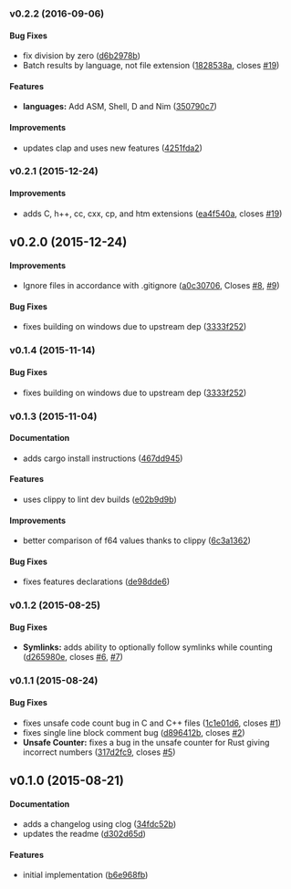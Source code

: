 <a name="v0.2.2"></a>
### v0.2.2 (2016-09-06)


#### Bug Fixes

*   fix division by zero ([d6b2978b](https://github.com/kbknapp/cargo-count/commit/d6b2978b5135ba587e1eb6bc9005e4dcd3d45ec0))
*   Batch results by language, not file extension ([1828538a](https://github.com/kbknapp/cargo-count/commit/1828538a9b30a8aec9fb059127d90721b4f9c29d), closes [#19](https://github.com/kbknapp/cargo-count/issues/19))

#### Features

* **languages:**  Add ASM, Shell, D and Nim ([350790c7](https://github.com/kbknapp/cargo-count/commit/350790c7f1e352fb21d7c274abcd30c10bb73a52))

#### Improvements

*   updates clap and uses new features ([4251fda2](https://github.com/kbknapp/cargo-count/commit/4251fda2473e6eda3630c777d0a674d7ee13449d))



<a name="v0.2.1"></a>
### v0.2.1 (2015-12-24)


#### Improvements

*   adds C, h++, cc, cxx, cp, and htm extensions ([ea4f540a](https://github.com/kbknapp/cargo-count/commit/ea4f540ac356dc946c42aaebe683f8c6d70fd362), closes [#19](https://github.com/kbknapp/cargo-count/issues/19))


<a name="v0.2.0"></a>
## v0.2.0 (2015-12-24)


#### Improvements

*   Ignore files in accordance with .gitignore ([a0c30706](https://github.com/kbknapp/cargo-count/commit/a0c307061413972b973f148802abe06e80a01099), Closes [#8](https://github.com/kbknapp/cargo-count/issues/8), [#9](https://github.com/kbknapp/cargo-count/issues/9))

#### Bug Fixes

*   fixes building on windows due to upstream dep ([3333f252](https://github.com/kbknapp/cargo-count/commit/3333f252f4c7e5e1324d5a178b9f020823283bc7))



<a name="v0.1.4"></a>
### v0.1.4 (2015-11-14)


#### Bug Fixes

*   fixes building on windows due to upstream dep ([3333f252](https://github.com/kbknapp/cargo-count/commit/3333f252f4c7e5e1324d5a178b9f020823283bc7))



<a name="v0.1.3"></a>
### v0.1.3 (2015-11-04)


#### Documentation

*   adds cargo install instructions ([467dd945](https://github.com/kbknapp/cargo-count/commit/467dd9456e6b605e1cbf48e033db9053bcfe1735))

#### Features

*   uses clippy to lint dev builds ([e02b9d9b](https://github.com/kbknapp/cargo-count/commit/e02b9d9b7381385721466677f6c80bf340aae9ae))

#### Improvements

*   better comparison of f64 values thanks to clippy ([6c3a1362](https://github.com/kbknapp/cargo-count/commit/6c3a13625fc93038dc6ab799dc023f03d2a4bfe9))

#### Bug Fixes

*   fixes features declarations ([de98dde6](https://github.com/kbknapp/cargo-count/commit/de98dde6e4d207f88130b9668c4517adf719dac7))



<a name="v0.1.2"></a>
### v0.1.2 (2015-08-25)


#### Bug Fixes

* **Symlinks:**  adds ability to optionally follow symlinks while counting ([d265980e](https://github.com/kbknapp/cargo-count/commit/d265980e8e06101c07dd3265dd2d66d834b09c58), closes [#6](https://github.com/kbknapp/cargo-count/issues/6), [#7](https://github.com/kbknapp/cargo-count/issues/7))



<a name="v0.1.1"></a>
### v0.1.1 (2015-08-24)


#### Bug Fixes

*   fixes unsafe code count bug in C and C++ files ([1c1e01d6](https://github.com/kbknapp/cargo-count/commit/1c1e01d67c0f5ad717b3842295c5fb597db65656), closes [#1](https://github.com/kbknapp/cargo-count/issues/1))
*   fixes single line block comment bug ([d896412b](https://github.com/kbknapp/cargo-count/commit/d896412bf81da6271c762ab5168d40e27e8eb988), closes [#2](https://github.com/kbknapp/cargo-count/issues/2))
* **Unsafe Counter:**  fixes a bug in the unsafe counter for Rust giving incorrect numbers ([317d2fc9](https://github.com/kbknapp/cargo-count/commit/317d2fc9964d131dbdc28fa93a6e29230143cb94), closes [#5](https://github.com/kbknapp/cargo-count/issues/5))



<a name="v0.1.0"></a>
## v0.1.0 (2015-08-21)


#### Documentation

*   adds a changelog using clog ([34fdc52b](https://github.com/kbknapp/cargo-count/commit/34fdc52b8dac02b5668a0cd9daca57ae3dd9de17))
*   updates the readme ([d302d65d](https://github.com/kbknapp/cargo-count/commit/d302d65da7614c609120011858cee0cc4e32bcc3))

#### Features

*   initial implementation ([b6e968fb](https://github.com/kbknapp/cargo-count/commit/b6e968fb2c1ff0bc5af6b21a11f83099c6fe6e68))

